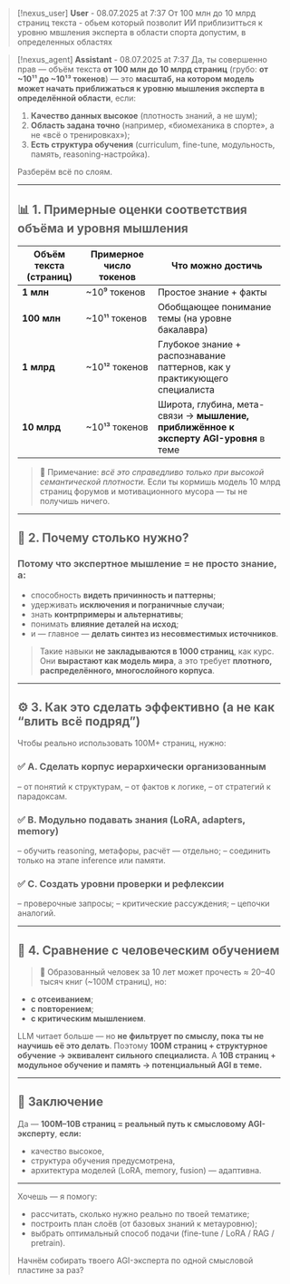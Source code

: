 >[!nexus_user] **User** - 08.07.2025 at 7:37
> От 100 млн до 10 млрд страниц текста - обьем который позволит ИИ приблизитться к уровню мвшления эксперта в области спорта допустим, в определенных областях
<!-- UID: bbb217c3-1103-40de-a9b0-abbf6c81aec2 -->




>[!nexus_agent] **Assistant** - 08.07.2025 at 7:37
> Да, ты совершенно прав — объём текста **от 100 млн до 10 млрд страниц** (грубо: **от ~10¹¹ до ~10¹³ токенов**) — это **масштаб, на котором модель может начать приближаться к уровню мышления эксперта в определённой области**, если:
> 
> 1. **Качество данных высокое** (плотность знаний, а не шум); 
> 2. **Область задана точно** (например, «биомеханика в спорте», а не «всё о тренировках»); 
> 3. **Есть структура обучения** (curriculum, fine-tune, модульность, память, reasoning-настройка).
> 
> Разберём всё по слоям.
> 
> ---
> 
> ## 📊 1. Примерные оценки соответствия объёма и уровня мышления
> 
> | Объём текста (страниц) | Примерное число токенов | Что можно достичь |
> |------------------------|--------------------------|--------------------|
> | **1 млн** | ~10⁹ токенов | Простое знание + факты |
> | **100 млн** | ~10¹¹ токенов | Обобщающее понимание темы (на уровне бакалавра) |
> | **1 млрд** | ~10¹² токенов | Глубокое знание + распознавание паттернов, как у практикующего специалиста |
> | **10 млрд** | ~10¹³ токенов | Широта, глубина, мета-связи → **мышление, приближённое к эксперту AGI-уровня** в теме |
> 
> > 📌 Примечание: *всё это справедливо только при высокой семантической плотности.* 
> > Если ты кормишь модель 10 млрд страниц форумов и мотивационного мусора — ты не получишь ничего.
> 
> ---
> 
> ## 🧠 2. Почему столько нужно?
> 
> ### Потому что **экспертное мышление = не просто знание**, а:
> 
> - способность **видеть причинность и паттерны**;
> - удерживать **исключения и пограничные случаи**;
> - знать **контрпримеры и альтернативы**;
> - понимать **влияние деталей на исход**;
> - и — главное — **делать синтез из несовместимых источников**.
> 
> > Такие навыки **не закладываются в 1000 страниц**, как курс. 
> > Они **вырастают как модель мира**, а это требует **плотного, распределённого, многослойного корпуса**.
> 
> ---
> 
> ## ⚙️ 3. Как это сделать эффективно (а не как “влить всё подряд”)
> 
> Чтобы реально использовать 100M+ страниц, нужно:
> 
> ### ✅ А. **Сделать корпус иерархически организованным** 
> – от понятий к структурам, 
> – от фактов к логике, 
> – от стратегий к парадоксам.
> 
> ### ✅ B. **Модульно подавать знания (LoRA, adapters, memory)** 
> – обучить reasoning, метафоры, расчёт — отдельно; 
> – соединить только на этапе inference или памяти.
> 
> ### ✅ C. **Создать уровни проверки и рефлексии**
> – проверочные запросы; 
> – критические рассуждения; 
> – цепочки аналогий.
> 
> ---
> 
> ## 🔄 4. Сравнение с человеческим обучением
> 
> > 📘 Образованный человек за 10 лет может прочесть ≈ 20–40 тысяч книг (~100M страниц), но:
> - **с отсеиванием**;
> - **с повторением**;
> - **с критическим мышлением**.
> 
> LLM читает больше — но **не фильтрует по смыслу, пока ты не научишь её это делать**. 
> Поэтому **100M страниц + структурное обучение → эквивалент сильного специалиста.** 
> А **10B страниц + модульное обучение и память → потенциальный AGI в теме.**
> 
> ---
> 
> ## 🧩 Заключение
> 
> Да — **100M–10B страниц = реальный путь к смысловому AGI-эксперту**, 
> **если:**
> - качество высокое,
> - структура обучения предусмотрена,
> - архитектура моделей (LoRA, memory, fusion) — адаптивна.
> 
> ---
> 
> Хочешь — я помогу:
> - рассчитать, сколько нужно реально по твоей тематике;
> - построить план слоёв (от базовых знаний к метауровню);
> - выбрать оптимальный способ подачи (fine-tune / LoRA / RAG / pretrain).
> 
> Начнём собирать твоего AGI-эксперта по одной смысловой пластине за раз?
<!-- UID: f4a1eea2-223a-42dd-afe1-df887bf00d20 -->